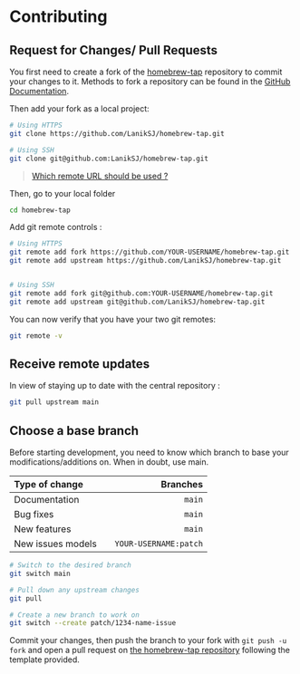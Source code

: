 # Contributing

## Request for Changes/ Pull Requests

You first need to create a fork of the [homebrew-tap](https://github.com/Laniksj/homebrew-tap/) repository to commit your changes to it. Methods to fork a repository can be found in the [GitHub Documentation](https://docs.github.com/en/get-started/quickstart/fork-a-repo).

Then add your fork as a local project:

```sh
# Using HTTPS
git clone https://github.com/LanikSJ/homebrew-tap.git

# Using SSH
git clone git@github.com:LanikSJ/homebrew-tap.git
```

> [Which remote URL should be used ?](https://docs.github.com/en/get-started/getting-started-with-git/about-remote-repositories)

Then, go to your local folder

```sh
cd homebrew-tap
```

Add git remote controls :

```sh
# Using HTTPS
git remote add fork https://github.com/YOUR-USERNAME/homebrew-tap.git
git remote add upstream https://github.com/LanikSJ/homebrew-tap.git


# Using SSH
git remote add fork git@github.com:YOUR-USERNAME/homebrew-tap.git
git remote add upstream git@github.com/LanikSJ/homebrew-tap.git
```

You can now verify that you have your two git remotes:

```sh
git remote -v
```

## Receive remote updates

In view of staying up to date with the central repository :

```sh
git pull upstream main
```

## Choose a base branch

Before starting development, you need to know which branch to base your modifications/additions on. When in doubt, use main.

| Type of change                |           | Branches              |
| :------------------           |:---------:| ---------------------:|
| Documentation                 |           | `main`              |
| Bug fixes                     |           | `main`              |
| New features                  |           | `main`              |
| New issues models             |           | `YOUR-USERNAME:patch` |

```sh
# Switch to the desired branch
git switch main

# Pull down any upstream changes
git pull

# Create a new branch to work on
git switch --create patch/1234-name-issue
```

Commit your changes, then push the branch to your fork with `git push -u fork` and open a pull request on [the homebrew-tap repository](https://github.com/LanikSJ/homebrew-tap/) following the template provided.

